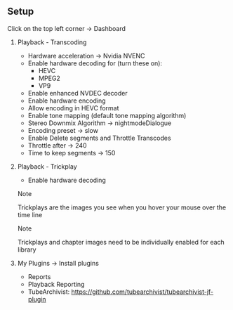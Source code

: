 ## Setup
Click on the top left corner -> Dashboard
1. Playback - Transcoding
    - Hardware acceleration -> Nvidia NVENC
    - Enable hardware decoding for (turn these on):
        - HEVC 
        - MPEG2
        - VP9
    - Enable enhanced NVDEC decoder
    - Enable hardware encoding
    - Allow encoding in HEVC format
    - Enable tone mapping (default tone mapping algorithm)
    - Stereo Downmix Algorithm -> nightmodeDialogue
    - Encoding preset -> slow
    - Enable Delete segments and Throttle Transcodes
    - Throttle after -> 240
    - Time to keep segments -> 150
2. Playback - Trickplay
    - Enable hardware decoding
    > [!NOTE]
    > Trickplays are the images you see when you hover your mouse over the time line
    
    > [!NOTE]
    > Trickplays and chapter images need to be individually enabled for each library
3. My Plugins -> Install plugins
    - Reports
    - Playback Reporting
    - TubeArchivist: https://github.com/tubearchivist/tubearchivist-jf-plugin
   